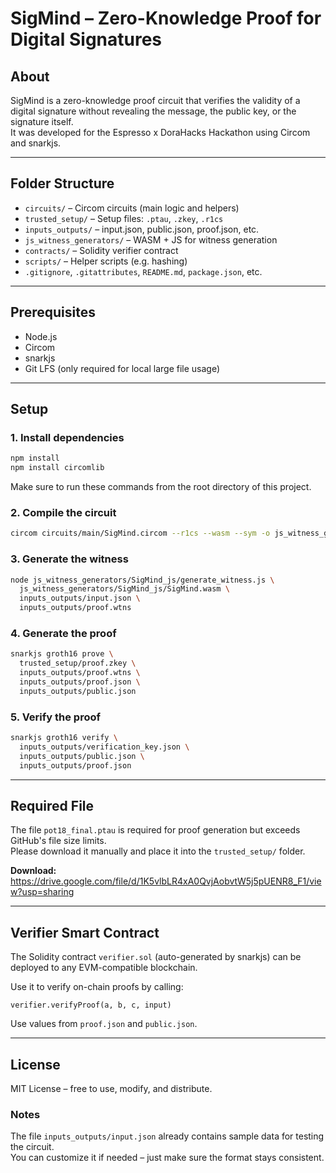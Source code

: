 # SigMind – Zero-Knowledge Proof for Digital Signatures

## About

SigMind is a zero-knowledge proof circuit that verifies the validity of a digital signature without revealing the message, the public key, or the signature itself.  
It was developed for the Espresso x DoraHacks Hackathon using Circom and snarkjs.

---

## Folder Structure

- `circuits/` – Circom circuits (main logic and helpers)
- `trusted_setup/` – Setup files: `.ptau`, `.zkey`, `.r1cs`
- `inputs_outputs/` – input.json, public.json, proof.json, etc.
- `js_witness_generators/` – WASM + JS for witness generation
- `contracts/` – Solidity verifier contract
- `scripts/` – Helper scripts (e.g. hashing)
- `.gitignore`, `.gitattributes`, `README.md`, `package.json`, etc.

---

## Prerequisites

- Node.js
- Circom
- snarkjs
- Git LFS (only required for local large file usage)

---

## Setup

### 1. Install dependencies

```bash
npm install
npm install circomlib
```

Make sure to run these commands from the root directory of this project.

### 2. Compile the circuit

```bash
circom circuits/main/SigMind.circom --r1cs --wasm --sym -o js_witness_generators/SigMind_js
```

### 3. Generate the witness

```bash
node js_witness_generators/SigMind_js/generate_witness.js \
  js_witness_generators/SigMind_js/SigMind.wasm \
  inputs_outputs/input.json \
  inputs_outputs/proof.wtns
```

### 4. Generate the proof

```bash
snarkjs groth16 prove \
  trusted_setup/proof.zkey \
  inputs_outputs/proof.wtns \
  inputs_outputs/proof.json \
  inputs_outputs/public.json
```

### 5. Verify the proof

```bash
snarkjs groth16 verify \
  inputs_outputs/verification_key.json \
  inputs_outputs/public.json \
  inputs_outputs/proof.json
```

---

## Required File

The file `pot18_final.ptau` is required for proof generation but exceeds GitHub's file size limits.  
Please download it manually and place it into the `trusted_setup/` folder.

**Download:**  
https://drive.google.com/file/d/1K5vlbLR4xA0QvjAobvtW5j5pUENR8_F1/view?usp=sharing

---

## Verifier Smart Contract

The Solidity contract `verifier.sol` (auto-generated by snarkjs) can be deployed to any EVM-compatible blockchain.

Use it to verify on-chain proofs by calling:

```solidity
verifier.verifyProof(a, b, c, input)
```

Use values from `proof.json` and `public.json`.

---

## License

MIT License – free to use, modify, and distribute.


### Notes

The file `inputs_outputs/input.json` already contains sample data for testing the circuit.  
You can customize it if needed – just make sure the format stays consistent.